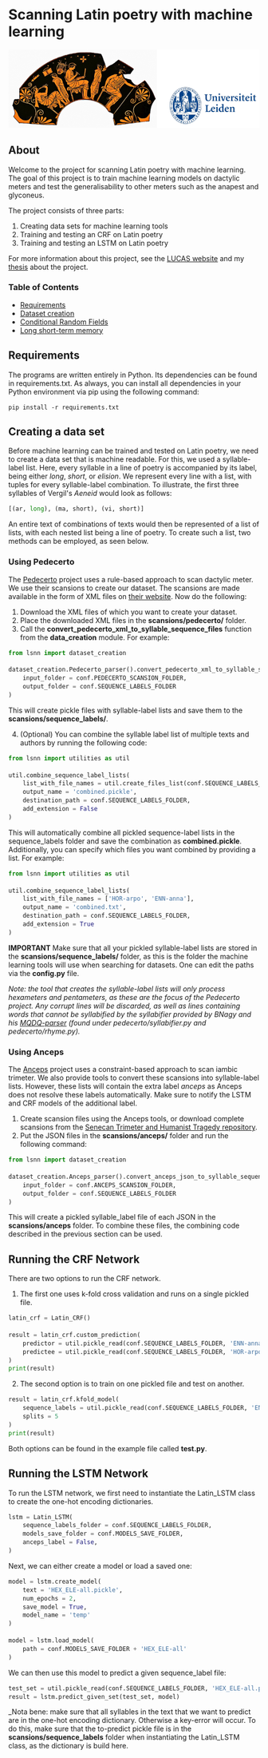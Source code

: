 # Scanning Latin poetry with machine learning
![alt text](https://github.com/Ycreak/Latin_scansion_with_neural_networks/blob/main/docs/banner.png "Ancient Tetris professional")

## About
Welcome to the project for scanning Latin poetry with machine learning. The goal of this project is to train machine learning models on dactylic meters and test the generalisability to other meters such as the anapest and glyconeus. 

The project consists of three parts: 

1. Creating data sets for machine learning tools
2. Training and testing an CRF on Latin poetry
3. Training and testing an LSTM on Latin poetry

For more information about this project, see the [LUCAS website](https://www.universiteitleiden.nl/en/humanities/centre-for-digital-humanities/projects/small-grant-projects#developing-an-intelligent-metrical-analysis-tool-for-latin-poetry) and my [thesis](https://github.com/Ycreak/Latin_scansion_with_neural_networks/blob/main/thesis.pdf) about the project.

### Table of Contents  
+ [Requirements](#Requirements)  
+ [Dataset creation](#Dataset)  
+ [Conditional Random Fields](#CRF)  
+ [Long short-term memory](#LSTM)  

<a name="Requirements"/>

## Requirements
The programs are written entirely in Python. Its dependencies can be found in requirements.txt. As always, you can install all dependencies in your Python environment via pip using the following command:

```console 
pip install -r requirements.txt
```

<a name="Dataset"/>

## Creating a data set
Before machine learning can be trained and tested on Latin poetry, we need to create a data set that is machine readable. For this, we used a syllable-label list. Here, every syllable in a line of poetry is accompanied by its label, being either _long_, _short_, or _elision_. We represent every line with a list, with tuples for every syllable-label combination. To illustrate, the first three syllables of Vergil's _Aeneid_ would look as follows:

```python
[(ar, long), (ma, short), (vi, short)]
```

An entire text of combinations of texts would then be represented of a list of lists, with each nested list being a line of poetry. To create such a list, two methods can be employed, as seen below.

### Using Pedecerto
The [Pedecerto](https://www.pedecerto.eu/public/) project uses a rule-based approach to scan dactylic meter. We use their scansions to create our dataset. The scansions are made available in the form of XML files on [their website](https://www.pedecerto.eu/public/pagine/autori). Now do the following:

1. Download the XML files of which you want to create your dataset. 
2. Place the downloaded XML files in the **scansions/pedecerto/** folder.
3. Call the **convert_pedecerto_xml_to_syllable_sequence_files** function from the **data_creation** module. For example:

```python 
from lsnn import dataset_creation

dataset_creation.Pedecerto_parser().convert_pedecerto_xml_to_syllable_sequence_files(
    input_folder = conf.PEDECERTO_SCANSION_FOLDER,
    output_folder = conf.SEQUENCE_LABELS_FOLDER    
)
```
This will create pickle files with syllable-label lists and save them to the **scansions/sequence_labels/**.

4. (Optional) You can combine the syllable label list of multiple texts and authors by running the following code:

```python 
from lsnn import utilities as util

util.combine_sequence_label_lists(
    list_with_file_names = util.create_files_list(conf.SEQUENCE_LABELS_FOLDER, 'pickle'), 
    output_name = 'combined.pickle', 
    destination_path = conf.SEQUENCE_LABELS_FOLDER,
    add_extension = False
)
```

This will automatically combine all pickled sequence-label lists in the sequence_labels folder and save the combination as **combined.pickle**. Additionally, you can specify which files you want combined by providing a list. For example:

```python 
from lsnn import utilities as util

util.combine_sequence_label_lists(
    list_with_file_names = ['HOR-arpo', 'ENN-anna'], 
    output_name = 'combined.txt', 
    destination_path = conf.SEQUENCE_LABELS_FOLDER,
    add_extension = True
)
```

**IMPORTANT** Make sure that all your pickled syllable-label lists are stored in the **scansions/sequence_labels/** folder, as this is the folder the machine learning tools will use when searching for datasets. One can edit the paths via the **config.py** file.

_Note: the tool that creates the syllable-label lists will only process hexameters and pentameters, as these are the focus of the Pedecerto project. Any corrupt lines will be discarded, as well as lines containing words that cannot be syllabified by the syllabifier provided by BNagy and his [MQDQ-parser](https://github.com/bnagy/mqdq-parser) (found under pedecerto/syllabifier.py and pedecerto/rhyme.py)._

### Using Anceps
The [Anceps]([https://www.pedecerto.eu/public/](https://github.com/Dargones/anceps)) project uses a constraint-based approach to scan iambic trimeter. We also provide tools to convert these scansions into syllable-label lists. However, these lists will contain the extra label _anceps_ as Anceps does not resolve these labels automatically. Make sure to notify the LSTM and CRF models of the additional label.

1. Create scansion files using the Anceps tools, or download complete scansions from the [Senecan Trimeter and Humanist Tragedy repository](https://github.com/QuantitativeCriticismLab/AJP-2022-Senecan-Trimeter).
2. Put the JSON files in the **scansions/anceps/** folder and run the following command:

```python
from lsnn import dataset_creation

dataset_creation.Anceps_parser().convert_anceps_json_to_syllable_sequence_files(
    input_folder = conf.ANCEPS_SCANSION_FOLDER,
    output_folder = conf.SEQUENCE_LABELS_FOLDER
)
```

This will create a pickled syllable_label file of each JSON in the **scansions/anceps** folder. To combine these files, the combining code described in the previous section can be used.

<a name="CRF"/>

## Running the CRF Network
There are two options to run the CRF network. 

1. The first one uses k-fold cross validation and runs on a single pickled file. 

```python
latin_crf = Latin_CRF()

result = latin_crf.custom_prediction(
    predictor = util.pickle_read(conf.SEQUENCE_LABELS_FOLDER, 'ENN-anna.pickle'),
    predictee = util.pickle_read(conf.SEQUENCE_LABELS_FOLDER, 'HOR-arpo.pickle')
)
print(result)
```

2. The second option is to train on one pickled file and test on another.

```python
result = latin_crf.kfold_model(
    sequence_labels = util.pickle_read(conf.SEQUENCE_LABELS_FOLDER, 'ENN-anna.pickle'),
    splits = 5
)
print(result)
```

Both options can be found in the example file called **test.py**.

<a name="LSTM"/>

## Running the LSTM Network
To run the LSTM network, we first need to instantiate the Latin_LSTM class to create the one-hot encoding dictionaries.

```python
lstm = Latin_LSTM(
    sequence_labels_folder = conf.SEQUENCE_LABELS_FOLDER,
    models_save_folder = conf.MODELS_SAVE_FOLDER,
    anceps_label = False,
) 
```

Next, we can either create a model or load a saved one:

```python
model = lstm.create_model(
    text = 'HEX_ELE-all.pickle', 
    num_epochs = 2,
    save_model = True, 
    model_name = 'temp'
)

model = lstm.load_model(
    path = conf.MODELS_SAVE_FOLDER + 'HEX_ELE-all'
)
```

We can then use this model to predict a given sequence_label file:

```python
test_set = util.pickle_read(conf.SEQUENCE_LABELS_FOLDER, 'HEX_ELE-all.pickle')
result = lstm.predict_given_set(test_set, model)
```

_Nota bene: make sure that all syllables in the text that we want to predict are in the one-hot encoding dictionary. Otherwise a key-error will occur. To do this, make sure that the to-predict pickle file is in the **scansions/sequence_labels** folder when instantiating the Latin_LSTM class, as the dictionary is build here.

